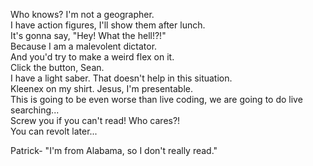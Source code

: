 Who knows? I'm not a geographer.  
I have action figures, I'll show them after lunch.  
It's gonna say, "Hey! What the hell!?!"  
Because I am a malevolent dictator.  
And you'd try to make a weird flex on it.  
Click the button, Sean.  
I have a light saber. That doesn't help in this situation.  
Kleenex on my shirt. Jesus, I'm presentable.  
This is going to be even worse than live coding, we are going to do live searching...  
Screw you if you can't read! Who cares?!  
You can revolt later...

Patrick- "I'm from Alabama, so I don't really read."
